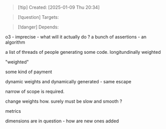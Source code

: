 
>[!tip] Created: [2025-01-09 Thu 20:34]

>[!question] Targets: 

>[!danger] Depends: 

o3 - imprecise - what will it actually do ?
a bunch of assertions - an algorithm

a list of threads of people generating some code.
longitundinally weighted

"weighted"

some kind of payment

dynamic weights and dynamically generated - same escape

narrow of scope is required.

change weights how.  surely must be slow and smooth ?

metrics

dimensions are in question - how are new ones added




